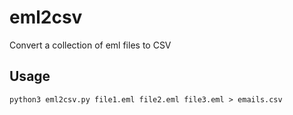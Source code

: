 # eml2csv
Convert a collection of eml files to CSV

## Usage
```
python3 eml2csv.py file1.eml file2.eml file3.eml > emails.csv
```
